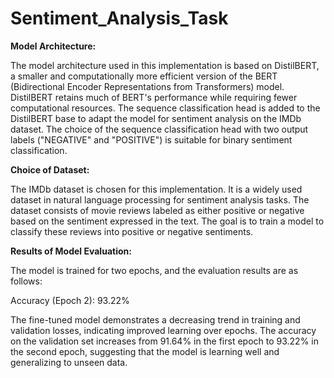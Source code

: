 # Sentiment_Analysis_Task

**Model Architecture:**

The model architecture used in this implementation is based on DistilBERT, a smaller and computationally more efficient version of the BERT (Bidirectional Encoder Representations from Transformers) model. DistilBERT retains much of BERT's performance while requiring fewer computational resources. The sequence classification head is added to the DistilBERT base to adapt the model for sentiment analysis on the IMDb dataset. The choice of the sequence classification head with two output labels ("NEGATIVE" and "POSITIVE") is suitable for binary sentiment classification.

**Choice of Dataset:**

The IMDb dataset is chosen for this implementation. It is a widely used dataset in natural language processing for sentiment analysis tasks. The dataset consists of movie reviews labeled as either positive or negative based on the sentiment expressed in the text. The goal is to train a model to classify these reviews into positive or negative sentiments.

**Results of Model Evaluation:**

The model is trained for two epochs, and the evaluation results are as follows:

Accuracy (Epoch 2): 93.22%

The fine-tuned model demonstrates a decreasing trend in training and validation losses, indicating improved learning over epochs. The accuracy on the validation set increases from 91.64% in the first epoch to 93.22% in the second epoch, suggesting that the model is learning well and generalizing to unseen data.
